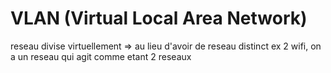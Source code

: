 # VLAN (Virtual Local Area Network)

reseau divise virtuellement => au lieu d'avoir de reseau distinct ex 2 wifi, on a un reseau qui agit comme etant 2 reseaux
  